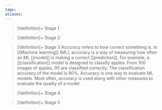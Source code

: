 ```yaml
---
tags: 
aliases:
---
```




> [!definition]+ Stage 1 
> 
 
> [!definition]+ Stage 2
> 
 
> [!definition]+ Stage 3
> Accuracy refers to how correct something is. In [[Machine learning]] (ML), accuracy is a way of measuring how often an ML [[model]] is making a correct [[prediction]]. For example, a [[classification]] model is designed to classify apples. From 100 images of apples, 90 are classified correctly. The classification accuracy of the model is 90%. Accuracy is one way to evaluate ML models. Most often, accuracy is used along with other measures to evaluate the quality of a model.

> [!definition]+ Stage 4
> 

> [!definition]+ Stage 5
> 



